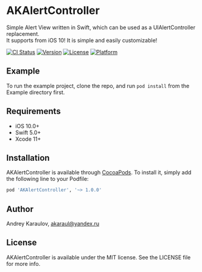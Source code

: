 # AKAlertController

Simple Alert View written in Swift, which can be used as a UIAlertController replacement.  
It supports from iOS 10! It is simple and easily customizable!

[![CI Status](https://img.shields.io/travis/akaraul/AKAlertController.svg?style=flat)](https://travis-ci.org/akaraul/AKAlertController)
[![Version](https://img.shields.io/cocoapods/v/AKAlertController.svg?style=flat)](https://cocoapods.org/pods/AKAlertController)
[![License](https://img.shields.io/cocoapods/l/AKAlertController.svg?style=flat)](https://cocoapods.org/pods/AKAlertController)
[![Platform](https://img.shields.io/cocoapods/p/AKAlertController.svg?style=flat)](https://cocoapods.org/pods/AKAlertController)

## Example

To run the example project, clone the repo, and run `pod install` from the Example directory first.

## Requirements
* iOS 10.0+
* Swift 5.0+
* Xcode 11+

## Installation

AKAlertController is available through [CocoaPods](https://cocoapods.org). To install
it, simply add the following line to your Podfile:

```ruby
pod 'AKAlertController', '~> 1.0.0'
```

## Author

Andrey Karaulov, akaraul@yandex.ru

## License

AKAlertController is available under the MIT license. See the LICENSE file for more info.
